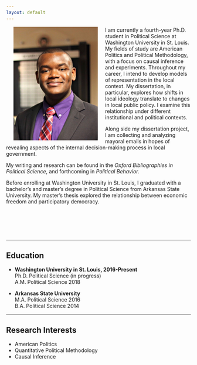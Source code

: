 ```yaml
---
layout: default
---
```


<img align="left" src="assets/prof_pic.jpg" hspace="20"  width="230" height="309" >

I am currently a fourth-year Ph.D. student in Political Science at Washington University in St. Louis. My fields of study are American Politics and Political Methodology, with a focus on causal inference and experiments. Throughout my career, I intend to develop models of representation in the local context. My dissertation, in particular, explores how shifts in local ideology translate to changes in local public policy. I examine this relationship under different institutional and political contexts.<br />

Along side my dissertation project, I am collecting and analyzing mayoral emails in hopes of revealing aspects of the internal decision-making process in local government. <br />


My writing and research can be found in the *Oxford Bibliographies in Political Science*, and forthcoming in  *Political Behavior.*  <br />

<!--- I have experience working with national voter datasets and building large relational databases. I mainly use R to clean and analyze data, and SQL to manage large relational databases.-->

Before enrolling at Washington University in St. Louis, I graduated with a bachelor’s and master’s degree in Political Science from Arkansas State University. My master’s thesis explored the relationship between economic freedom and participatory democracy.  <br />

<!--- My writing and research has been published in the Journal of Experimental Political Science, Political Behavior, and Oxford Bibliographies in Political Science.-->


[comment]: <> (I am currently a second-year Ph.D. student in Political Science at Washington University in St. Louis.)

[comment]: <> (My primary research interest is American Political Behavior and Quantitative Political Methodology.) 
[comment]: <> (I also have an interest in exploring how individuals make political decisions in the world of misinformation and competing heuristics.)
<br />
<br />
<br />
<br />

---

## Education
* **Washington University in St. Louis,  2016-Present** <br>
  Ph.D. Political Science (in progress) <br>
  A.M. Political Science 2018 <br>

* **Arkansas State University** <br>
  M.A. Political Science 2016 <br>
  B.A. Political Science 2014

---

## Research Interests
* American Politics
* Quantitative Political Methodology 
* Causal Inference 




